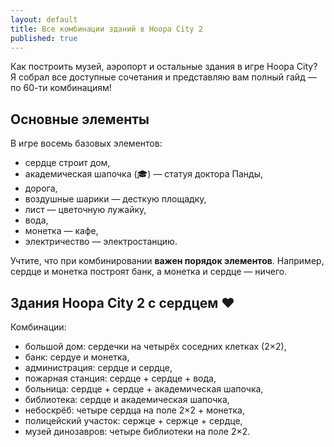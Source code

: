 ```yaml
---
layout: default
title: Все комбинации зданий в Hoopa City 2
published: true
---
```


Как построить музей, аэропорт и остальные здания в игре Hoopa City? Я собрал все доступные сочетания и представляю вам полный гайд — по 60-ти комбинациям!

## Основные элементы

В игре восемь базовых элементов:

- сердце строит дом,
- академическая шапочка (🎓) — статуя доктора Панды,
- дорога,
- воздушные шарики — десткую площадку,
- лист — цветочную лужайку,
- вода,
- монетка — кафе,
- электричество — электростанцию.

Учтите, что при комбинировании **важен порядок элементов**. Например, сердце и монетка построят банк, а монетка и сердце — ничего.

## Здания Hoopa City 2 с сердцем ❤️

Комбинации:

- большой дом: сердечки на четырёх соседних клетках (2×2),
- банк: сердуе и монетка,
- администрация: сердце и сердце,
- пожарная станция: сердце + сердце + вода,
- больница: сердце + сердце + академическая шапочка,
- библиотека: сердце и академическая шапочка,
- небоскрёб: четыре сердца на поле 2×2 + монетка,
- полицейский участок: сержце + сержце + сердце,
- музей динозавров: четыре библиотеки на поле 2×2.
